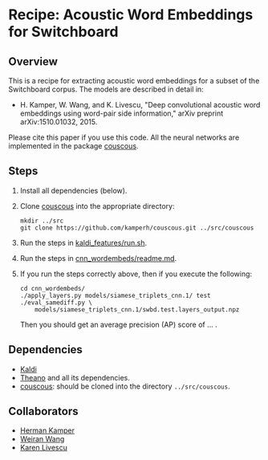 Recipe: Acoustic Word Embeddings for Switchboard
================================================


Overview
--------

This is a recipe for extracting acoustic word embeddings for a subset of the
Switchboard corpus. The models are described in detail in:

- H. Kamper, W. Wang, and K. Livescu, "Deep convolutional acoustic word
  embeddings using word-pair side information," arXiv preprint
  arXiv:1510.01032, 2015.

Please cite this paper if you use this code. All the neural networks are
implemented in the package [couscous](https://github.com/kamperh/couscous).


Steps
-----

1.  Install all dependencies (below).

2.  Clone [couscous](https://github.com/kamperh/couscous) into the appropriate
    directory:

        mkdir ../src
        git clone https://github.com/kamperh/couscous.git ../src/couscous

3.  Run the steps in [kaldi_features/run.sh](kaldi_features/run.sh).

4.  Run the steps in [cnn_wordembeds/readme.md](cnn_wordembeds/readme.md).

5.  If you run the steps correctly above, then if you execute the following:

        cd cnn_wordembeds/
        ./apply_layers.py models/siamese_triplets_cnn.1/ test
        ./eval_samediff.py \
            models/siamese_triplets_cnn.1/swbd.test.layers_output.npz

    Then you should get an average precision (AP) score of ... .


Dependencies
------------

- [Kaldi](http://kaldi.sourceforge.net/)
- [Theano](http://deeplearning.net/software/theano/) and all its dependencies.
- [couscous](https://github.com/kamperh/couscous): should be cloned into the
  directory `../src/couscous`.


Collaborators
-------------

- [Herman Kamper](http://www.kamperh.com/)
- [Weiran Wang](http://ttic.uchicago.edu/~wwang5/)
- [Karen Livescu](http://ttic.uchicago.edu/~klivescu/)
